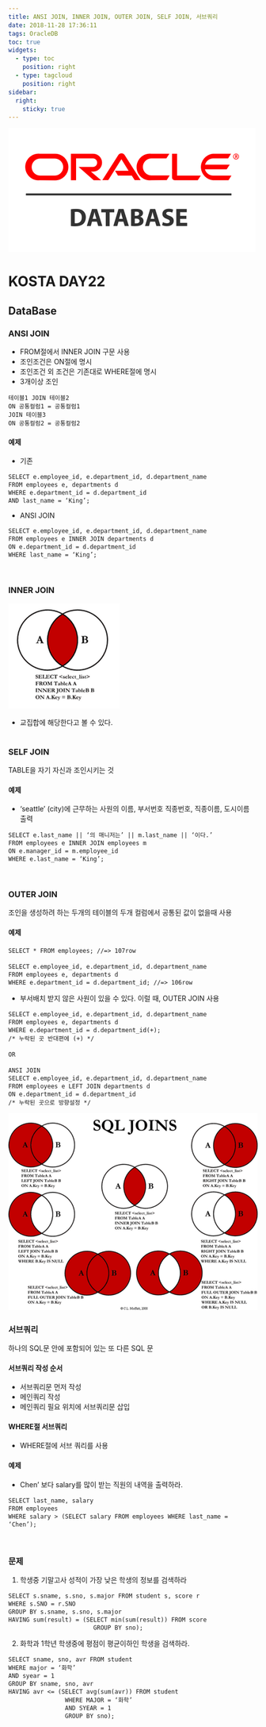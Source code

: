 ```yaml
---
title: ANSI JOIN, INNER JOIN, OUTER JOIN, SELF JOIN, 서브쿼리
date: 2018-11-28 17:36:11
tags: OracleDB
toc: true
widgets:
  - type: toc
    position: right
  - type: tagcloud
    position: right
sidebar:
  right:
    sticky: true
---
```

![DB](/images/oracledb_logo.png)
# KOSTA DAY22
## DataBase
<!-- more -->
### ANSI JOIN
- FROM절에서 INNER JOIN 구문 사용
- 조인조건은 ON절에 명시
- 조인조건 외 조건은 기존대로 WHERE절에 명시
- 3개이상 조인
```
테이블1 JOIN 테이블2
ON 공통컬럼1 = 공통컬럼1
JOIN 테이블3
ON 공통컬럼2 = 공통컬럼2
```

#### 예제
- 기존
```
SELECT e.employee_id, e.department_id, d.department_name
FROM employees e, departments d
WHERE e.department_id = d.department_id
AND last_name = ‘King’;
```

- ANSI JOIN
```
SELECT e.employee_id, e.department_id, d.department_name
FROM employees e INNER JOIN departments d
ON e.department_id = d.department_id
WHERE last_name = ‘King’;
```
<br>

### INNER JOIN
![DB](/images/database/DB03-01.png)
- 교집합에 해당한다고 볼 수 있다.
<br><br>

### SELF JOIN
TABLE을 자기 자신과 조인시키는 것

#### 예제
- ‘seattle’ (city)에 근무하는 사원의 이름, 부서번호 직종번호, 직종이름, 도시이름 출력
```
SELECT e.last_name || ‘의 매니저는’ || m.last_name || ‘이다.’
FROM employees e INNER JOIN employees m
ON e.manager_id = m.employee_id
WHERE e.last_name = ‘King’;
```
<br>

### OUTER JOIN
조인을 생성하려 하는 두개의 테이블의 두개 컬럼에서 공통된 값이 없을때 사용

#### 예제
```
SELECT * FROM employees; //=> 107row

SELECT e.employee_id, e.department_id, d.department_name
FROM employees e, departments d
WHERE e.department_id = d.department_id; //=> 106row
```

- 부서배치 받지 않은 사원이 있을 수 있다. 이럴 때, OUTER JOIN 사용

```
SELECT e.employee_id, e.department_id, d.department_name
FROM employees e, departments d
WHERE e.department_id = d.department_id(+);
/* 누락된 곳 반대편에 (+) */

OR

ANSI JOIN
SELECT e.employee_id, e.department_id, d.department_name
FROM employees e LEFT JOIN departments d
ON e.department_id = d.department_id
/* 누락된 곳으로 방향설정 */
```

![DB](/images/database/DB03-02.png)
<br>

### 서브쿼리
하나의 SQL문 안에 포함되어 있는 또 다른 SQL 문

#### 서브쿼리 작성 순서
- 서브쿼리문 먼저 작성
- 메인쿼리 작성
- 메인쿼리 필요 위치에 서브쿼리문 삽입

#### WHERE절 서브쿼리
- WHERE절에 서브 쿼리를 사용

#### 예제
- Chen’ 보다 salary를 많이 받는 직원의 내역을 출력하라.
```
SELECT last_name, salary
FROM employees
WHERE salary > (SELECT salary FROM employees WHERE last_name = ‘Chen’);
```
<br>

### 문제
1. 학생중 기말고사 성적이 가장 낮은 학생의 정보를 검색하라
```
SELECT s.sname, s.sno, s.major FROM student s, score r
WHERE s.SNO = r.SNO
GROUP BY s.sname, s.sno, s.major
HAVING sum(result) = (SELECT min(sum(result)) FROM score 
                        GROUP BY sno);
```

2. 화학과 1학년 학생중에 평점이 평균이하인 학생을 검색하라.
```
SELECT sname, sno, avr FROM student
WHERE major = ‘화학’
AND syear = 1
GROUP BY sname, sno, avr
HAVING avr <= (SELECT avg(sum(avr)) FROM student
                WHERE MAJOR = ‘화학’
                AND SYEAR = 1
                GROUP BY sno);
```
<br>



